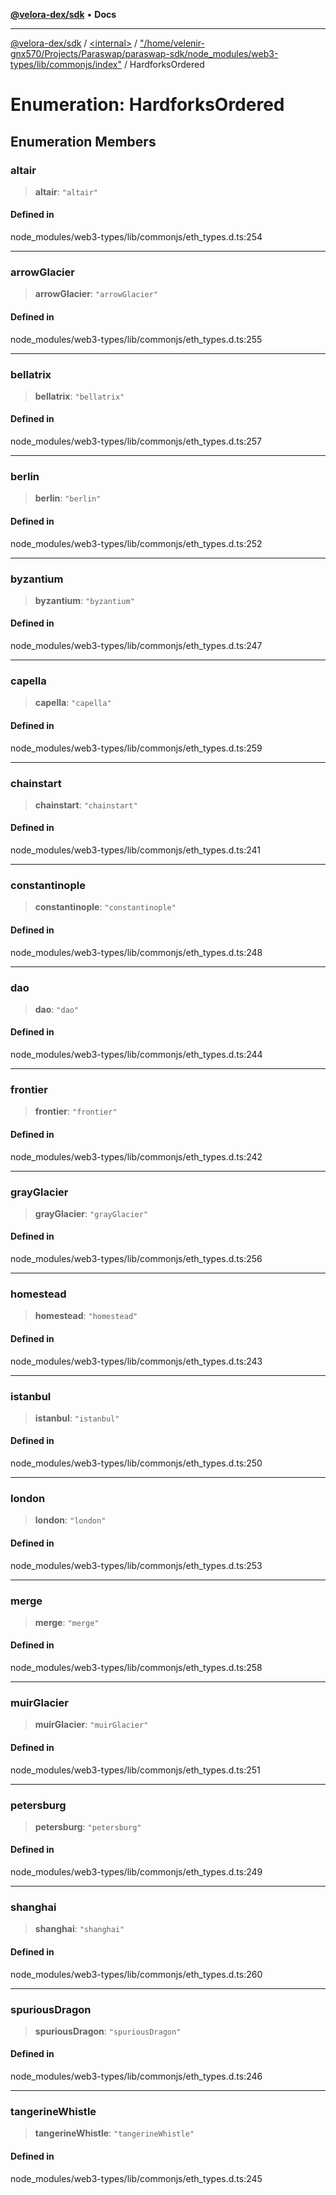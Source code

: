 [**@velora-dex/sdk**](../../../../README.md) • **Docs**

***

[@velora-dex/sdk](../../../../globals.md) / [\<internal\>](../../../README.md) / ["/home/velenir-gnx570/Projects/Paraswap/paraswap-sdk/node\_modules/web3-types/lib/commonjs/index"](../README.md) / HardforksOrdered

# Enumeration: HardforksOrdered

## Enumeration Members

### altair

> **altair**: `"altair"`

#### Defined in

node\_modules/web3-types/lib/commonjs/eth\_types.d.ts:254

***

### arrowGlacier

> **arrowGlacier**: `"arrowGlacier"`

#### Defined in

node\_modules/web3-types/lib/commonjs/eth\_types.d.ts:255

***

### bellatrix

> **bellatrix**: `"bellatrix"`

#### Defined in

node\_modules/web3-types/lib/commonjs/eth\_types.d.ts:257

***

### berlin

> **berlin**: `"berlin"`

#### Defined in

node\_modules/web3-types/lib/commonjs/eth\_types.d.ts:252

***

### byzantium

> **byzantium**: `"byzantium"`

#### Defined in

node\_modules/web3-types/lib/commonjs/eth\_types.d.ts:247

***

### capella

> **capella**: `"capella"`

#### Defined in

node\_modules/web3-types/lib/commonjs/eth\_types.d.ts:259

***

### chainstart

> **chainstart**: `"chainstart"`

#### Defined in

node\_modules/web3-types/lib/commonjs/eth\_types.d.ts:241

***

### constantinople

> **constantinople**: `"constantinople"`

#### Defined in

node\_modules/web3-types/lib/commonjs/eth\_types.d.ts:248

***

### dao

> **dao**: `"dao"`

#### Defined in

node\_modules/web3-types/lib/commonjs/eth\_types.d.ts:244

***

### frontier

> **frontier**: `"frontier"`

#### Defined in

node\_modules/web3-types/lib/commonjs/eth\_types.d.ts:242

***

### grayGlacier

> **grayGlacier**: `"grayGlacier"`

#### Defined in

node\_modules/web3-types/lib/commonjs/eth\_types.d.ts:256

***

### homestead

> **homestead**: `"homestead"`

#### Defined in

node\_modules/web3-types/lib/commonjs/eth\_types.d.ts:243

***

### istanbul

> **istanbul**: `"istanbul"`

#### Defined in

node\_modules/web3-types/lib/commonjs/eth\_types.d.ts:250

***

### london

> **london**: `"london"`

#### Defined in

node\_modules/web3-types/lib/commonjs/eth\_types.d.ts:253

***

### merge

> **merge**: `"merge"`

#### Defined in

node\_modules/web3-types/lib/commonjs/eth\_types.d.ts:258

***

### muirGlacier

> **muirGlacier**: `"muirGlacier"`

#### Defined in

node\_modules/web3-types/lib/commonjs/eth\_types.d.ts:251

***

### petersburg

> **petersburg**: `"petersburg"`

#### Defined in

node\_modules/web3-types/lib/commonjs/eth\_types.d.ts:249

***

### shanghai

> **shanghai**: `"shanghai"`

#### Defined in

node\_modules/web3-types/lib/commonjs/eth\_types.d.ts:260

***

### spuriousDragon

> **spuriousDragon**: `"spuriousDragon"`

#### Defined in

node\_modules/web3-types/lib/commonjs/eth\_types.d.ts:246

***

### tangerineWhistle

> **tangerineWhistle**: `"tangerineWhistle"`

#### Defined in

node\_modules/web3-types/lib/commonjs/eth\_types.d.ts:245
